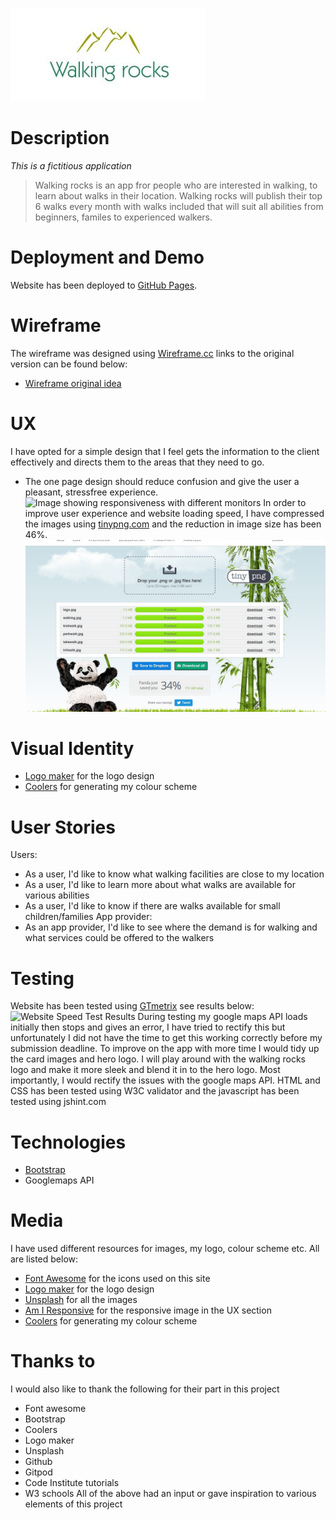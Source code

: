 ![Walking rocks logo](assets/images/logo.jpg)

# Description
*This is a fictitious application*
> Walking rocks is an app fror people who are interested in walking, to learn about walks in their location.
> Walking rocks will publish their top 6 walks every month with walks included that will suit all abilities from beginners, familes to experienced walkers.
# Deployment and Demo
Website has been deployed to [GitHub Pages](https://nfox13.github.io/MS2--Interactive-Frontend-Development/).
# Wireframe
The wireframe was designed using [Wireframe.cc]( https://wireframe.cc/) links to the original version can be found below:
- [Wireframe original idea](assets/images/wireframe.jpg)
# UX
I have opted for a simple design that I feel gets the information to the client effectively and directs them to the areas that they need to go.
- The one page design should reduce confusion and give the user a pleasant, stressfree experience.
![Image showing responsiveness with different monitors](assets/images/responsiveness.jpg)
In order to improve user experience and website loading speed, I have compressed the images using [tinypng.com](https://tinypng.com/) and the reduction in image size has been 46%.
![tinypng image saving results](assets/images/tinypng.jpg)
# Visual Identity
- [Logo maker](https://www.logomaker.com/) for the logo design
- [Coolers](https://coolors.co/) for generating my colour scheme
# User Stories
Users:
- As a user, I'd like to know what walking facilities are close to my location
- As a user, I'd like to learn more about what walks are available for various abilities
- As a user, I'd like to know if there are walks available for small children/families 
App provider:
- As an app provider, I'd like to see where the demand is for walking and what services could be offered to the walkers 
# Testing
Website has been tested using [GTmetrix](https://gtmetrix.com/reports/nfox13.github.io/VNjoX5k6/) see results below:
![Website Speed Test Results](assets/images/speedTest.jpg)
During testing my google maps API loads initially then stops and gives an error, I have tried to rectify this but unfortunately I did not have the time to get this working correctly before my submission deadline.
To improve on the app with more time I would tidy up the card images and hero logo. I will play around with the walking rocks logo and make it more sleek and blend it in to the hero logo.
Most importantly, I would rectify the issues with the google maps API. 
HTML and CSS has been tested using W3C validator and the javascript has been tested using jshint.com

# Technologies
- [Bootstrap](https://getbootstrap.com/)
- Googlemaps API

# Media
I have used different resources for images, my logo, colour scheme etc.
All are listed below:
- [Font Awesome](https://fontawesome.com/) for the icons used on this site
- [Logo maker](https://www.logomaker.com/) for the logo design
- [Unsplash](https://unsplash.com/) for all the images
- [Am I Responsive](http://ami.responsivedesign.is/) for the responsive image in the UX section
- [Coolers]( https://coolors.co/) for generating my colour scheme
# Thanks to
I would also like to thank the following for their part in this project
- Font awesome
- Bootstrap
- Coolers
- Logo maker
- Unsplash
- Github
- Gitpod
- Code Institute tutorials
- W3 schools
All of the above had an input or gave inspiration to various elements of this project